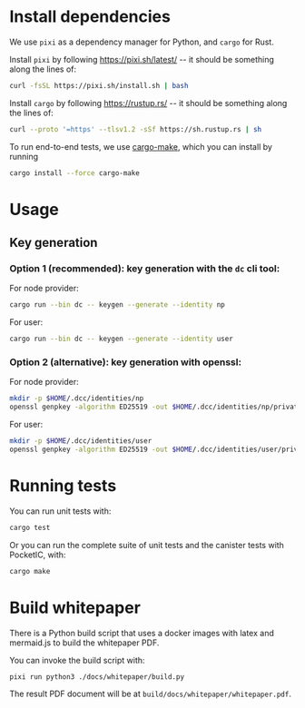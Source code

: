# Install dependencies

We use `pixi` as a dependency manager for Python, and `cargo` for Rust.

Install `pixi` by following https://pixi.sh/latest/ -- it should be something along the lines of:

```bash
curl -fsSL https://pixi.sh/install.sh | bash
```

Install `cargo` by following https://rustup.rs/ -- it should be something along the lines of:

```bash
curl --proto '=https' --tlsv1.2 -sSf https://sh.rustup.rs | sh
```

To run end-to-end tests, we use [cargo-make](https://github.com/sagiegurari/cargo-make), which you can install by running

```bash
cargo install --force cargo-make
```

# Usage

## Key generation

### Option 1 (recommended): key generation with the `dc` cli tool:

For node provider:

```bash
cargo run --bin dc -- keygen --generate --identity np
```

For user:

```bash
cargo run --bin dc -- keygen --generate --identity user
```

### Option 2 (alternative): key generation with openssl:

For node provider:

```bash
mkdir -p $HOME/.dcc/identities/np
openssl genpkey -algorithm ED25519 -out $HOME/.dcc/identities/np/private.pem
```

For user:

```bash
mkdir -p $HOME/.dcc/identities/user
openssl genpkey -algorithm ED25519 -out $HOME/.dcc/identities/user/private.pem
```

# Running tests

You can run unit tests with:

```bash
cargo test
```

Or you can run the complete suite of unit tests and the canister tests with PocketIC, with:

```bash
cargo make
```

# Build whitepaper

There is a Python build script that uses a docker images with latex and mermaid.js to build the whitepaper PDF.

You can invoke the build script with:

```bash
pixi run python3 ./docs/whitepaper/build.py
```

The result PDF document will be at `build/docs/whitepaper/whitepaper.pdf`.
